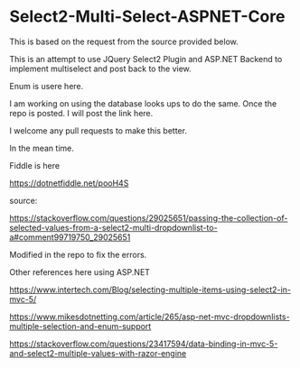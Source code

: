 # Select2-Multi-Select-ASPNET-Core
This is based on the request from the source provided below. 

This is an attempt to use JQuery Select2 Plugin and ASP.NET Backend to implement multiselect and post back to the view. 

Enum is usere here. 

I am working on using the database looks ups to do the same. Once the repo is posted. I will post the link here. 

I welcome any pull requests to make this better.



In the mean time. 

Fiddle is here

https://dotnetfiddle.net/pooH4S

source:

https://stackoverflow.com/questions/29025651/passing-the-collection-of-selected-values-from-a-select2-multi-dropdownlist-to-a#comment99719750_29025651

Modified in the repo to fix the errors. 


Other references here using ASP.NET 

https://www.intertech.com/Blog/selecting-multiple-items-using-select2-in-mvc-5/


https://www.mikesdotnetting.com/article/265/asp-net-mvc-dropdownlists-multiple-selection-and-enum-support

https://stackoverflow.com/questions/23417594/data-binding-in-mvc-5-and-select2-multiple-values-with-razor-engine


